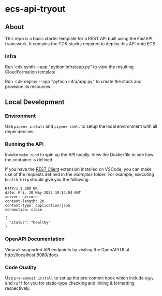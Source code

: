 # ecs-api-tryout

## About
This repo is a basic starter template for a REST API built using the FastAPI framework. It contains the CDK stacks required to deploy this API onto ECS.

### Infra
Run `cdk synth --app "python infra/app.py" to view the resulting CloudFormation template.

Run `cdk deploy --app "python infra/app.py" to create the stack and provision its resources.

## Local Development

### Environment
Use `pipenv install` and `pipenv shell` to setup the local environment with all dependencies.

### Running the API
Invoke `make rund` to spin up the API locally. View the Dockerfile to see how the container is defined.

If you have the [REST Client](https://marketplace.visualstudio.com/items?itemName=humao.rest-client)
 extension installed on VSCode, you can make use of the requests defined in the *examples* folder.
For example, executing `health.http` should give you the following:

```
HTTP/1.1 200 OK
date: Fri, 30 May 2025 19:14:04 GMT
server: uvicorn
content-length: 20
content-type: application/json
connection: close

{
  "status": "healthy"
}
```

### OpenAPI Documentation
View all supported API endpoints by visiting the OpenAPI UI at http://localhost:8080/docs


### Code Quality
Use `pre-commit install` to set up the pre-commit hook which include `mypy` and `ruff` for you for static-type checking and linting & formatting respectively.
